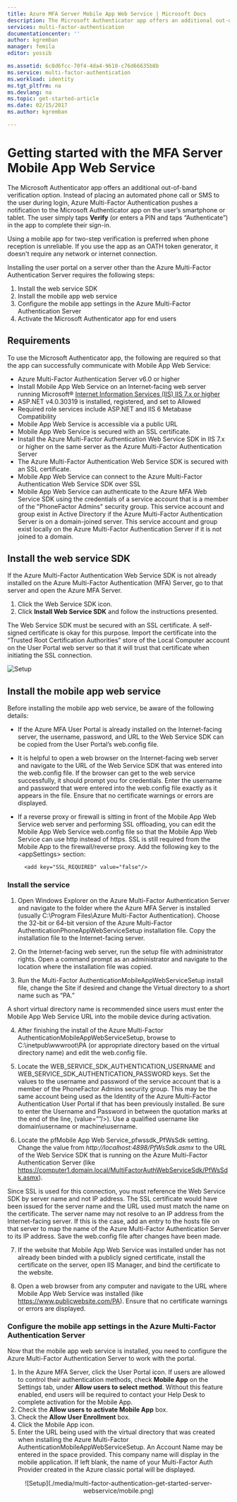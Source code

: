 ```yaml
---
title: Azure MFA Server Mobile App Web Service | Microsoft Docs
description: The Microsoft Authenticator app offers an additional out-of-band authentication option.  It allows the MFA server to use push notifications to users.
services: multi-factor-authentication
documentationcenter: ''
author: kgremban
manager: femila
editor: yossib

ms.assetid: 6c8d6fcc-70f4-4da4-9610-c76d66635b8b
ms.service: multi-factor-authentication
ms.workload: identity
ms.tgt_pltfrm: na
ms.devlang: na
ms.topic: get-started-article
ms.date: 02/15/2017
ms.author: kgremban

---
```

# Getting started with the MFA Server Mobile App Web Service
The Microsoft Authenticator app offers an additional out-of-band verification option. Instead of placing an automated phone call or SMS to the user during login, Azure Multi-Factor Authentication pushes a notification to the Microsoft Authenticator app on the user’s smartphone or tablet. The user simply taps **Verify** (or enters a PIN and taps “Authenticate”) in the app to complete their sign-in. 

Using a mobile app for two-step verification is preferred when phone reception is unreliable. If you use the app as an OATH token generator, it doesn't require any network or internet connection. 

Installing the user portal on a server other than the Azure Multi-Factor Authentication Server requires the following steps:

1. Install the web service SDK
2. Install the mobile app web service
3. Configure the mobile app settings in the Azure Multi-Factor Authentication Server
4. Activate the Microsoft Authenticator app for end users

## Requirements

To use the Microsoft Authenticator app, the following are required so that the app can successfully communicate with Mobile App Web Service:

* Azure Multi-Factor Authentication Server v6.0 or higher
* Install Mobile App Web Service on an Internet-facing web server running Microsoft® [Internet Information Services (IIS) IIS 7.x or higher](http://www.iis.net/)
* ASP.NET v4.0.30319 is installed, registered, and set to Allowed
* Required role services include ASP.NET and IIS 6 Metabase Compatibility
* Mobile App Web Service is accessible via a public URL
* Mobile App Web Service is secured with an SSL certificate.
* Install the Azure Multi-Factor Authentication Web Service SDK in IIS 7.x or higher on the same server as the Azure Multi-Factor Authentication Server
* The Azure Multi-Factor Authentication Web Service SDK is secured with an SSL certificate.
* Mobile App Web Service can connect to the Azure Multi-Factor Authentication Web Service SDK over SSL
* Mobile App Web Service can authenticate to the Azure MFA Web Service SDK using the credentials of a service account that is a member of the "PhoneFactor Admins" security group. This service account and group exist in Active Directory if the Azure Multi-Factor Authentication Server is on a domain-joined server. This service account and group exist locally on the Azure Multi-Factor Authentication Server if it is not joined to a domain.


## Install the web service SDK
If the Azure Multi-Factor Authentication Web Service SDK is not already installed on the Azure Multi-Factor Authentication (MFA) Server, go to that server and open the Azure MFA Server. 

1. Click the Web Service SDK icon.
2. Click **Install Web Service SDK** and follow the instructions presented. 

The Web Service SDK must be secured with an SSL certificate. A self-signed certificate is okay for this purpose. Import the certificate into the “Trusted Root Certification Authorities” store of the Local Computer account on the User Portal web server so that it will trust that certificate when initiating the SSL connection.

![Setup](./media/multi-factor-authentication-get-started-server-webservice/sdk.png)

## Install the mobile app web service
Before installing the mobile app web service, be aware of the following details:

* If the Azure MFA User Portal is already installed on the Internet-facing server, the username, password, and URL to the Web Service SDK can be copied from the User Portal’s web.config file.
* It is helpful to open a web browser on the Internet-facing web server and navigate to the URL of the Web Service SDK that was entered into the web.config file. If the browser can get to the web service successfully, it should prompt you for credentials. Enter the username and password that were entered into the web.config file exactly as it appears in the file. Ensure that no certificate warnings or errors are displayed.
* If a reverse proxy or firewall is sitting in front of the Mobile App Web Service web server and performing SSL offloading, you can edit the Mobile App Web Service web.config file so that the Mobile App Web Service can use http instead of https. SSL is still required from the Mobile App to the firewall/reverse proxy. Add the following key to the \<appSettings\> section: 

        <add key="SSL_REQUIRED" value="false"/>

### Install the service

1. Open Windows Explorer on the Azure Multi-Factor Authentication Server and navigate to the folder where the Azure MFA Server is installed (usually C:\Program Files\Azure Multi-Factor Authentication). Choose the 32-bit or 64-bit version of the Azure Multi-Factor AuthenticationPhoneAppWebServiceSetup installation file. Copy the installation file to the Internet-facing server.

2. On the Internet-facing web server, run the setup file with administrator rights. Open a command prompt as an administrator and navigate to the location where the installation file was copied.

3. Run the Multi-Factor AuthenticationMobileAppWebServiceSetup install file, change the Site if desired and change the Virtual directory to a short name such as “PA.”

  A short virtual directory name is recommended since users must enter the Mobile App Web Service URL into the mobile device during activation.

4. After finishing the install of the Azure Multi-Factor AuthenticationMobileAppWebServiceSetup, browse to C:\inetpub\wwwroot\PA (or appropriate directory based on the virtual directory name) and edit the web.config file. 

5. Locate the WEB_SERVICE_SDK_AUTHENTICATION_USERNAME and WEB_SERVICE_SDK_AUTHENTICATION_PASSWORD keys. Set the values to the username and password of the service account that is a member of the PhoneFactor Admins security group. This may be the same account being used as the Identity of the Azure Multi-Factor Authentication User Portal if that has been previously installed. Be sure to enter the Username and Password in between the quotation marks at the end of the line, (value=””/>). Use a qualified username like domain\username or machine\username.  

6. Locate the pfMobile App Web Service_pfwssdk_PfWsSdk setting. Change the value from *http://localhost:4898/PfWsSdk.asmx* to the URL of the Web Service SDK that is running on the Azure Multi-Factor Authentication Server (like https://computer1.domain.local/MultiFactorAuthWebServiceSdk/PfWsSdk.asmx). 

  Since SSL is used for this connection, you must reference the Web Service SDK by server name and not IP address. The SSL certificate would have been issued for the server name and the URL used must match the name on the certificate. The server name may not resolve to an IP address from the Internet-facing server. If this is the case, add an entry to the hosts file on that server to map the name of the Azure Multi-Factor Authentication Server to its IP address. Save the web.config file after changes have been made.

7. If the website that Mobile App Web Service was installed under has not already been binded with a publicly signed certificate, install the certificate on the server, open IIS Manager, and bind the certificate to the website.

8. Open a web browser from any computer and navigate to the URL where Mobile App Web Service was installed (like https://www.publicwebsite.com/PA). Ensure that no certificate warnings or errors are displayed.

### Configure the mobile app settings in the Azure Multi-Factor Authentication Server
Now that the mobile app web service is installed, you need to configure the Azure Multi-Factor Authentication Server to work with the portal.

1. In the Azure MFA Server, click the User Portal icon. If users are allowed to control their authentication methods, check **Mobile App** on the Settings tab, under **Allow users to select method**. Without this feature enabled, end users will be required to contact your Help Desk to complete activation for the Mobile App.
2. Check the **Allow users to activate Mobile App** box.
3. Check the **Allow User Enrollment** box.
4. Click the Mobile App icon.
5. Enter the URL being used with the virtual directory that was created when installing the Azure Multi-Factor AuthenticationMobileAppWebServiceSetup. An Account Name may be entered in the space provided. This company name will display in the mobile application. If left blank, the name of your Multi-Factor Auth Provider created in the Azure classic portal will be displayed.

<center>![Setup](./media/multi-factor-authentication-get-started-server-webservice/mobile.png)</center>

